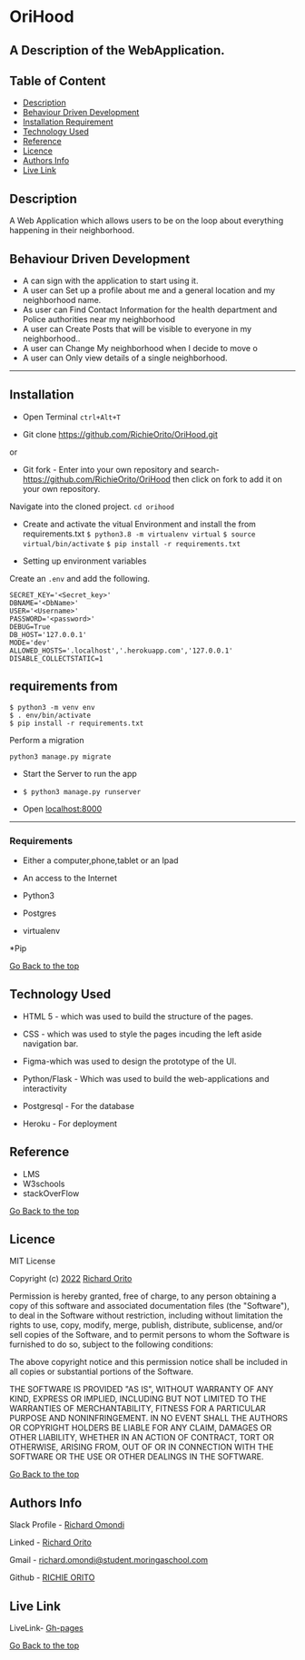 # OriHood

## A Description of the WebApplication.

## Table of Content

+ [Description](#description)
+ [Behaviour Driven Development](#behaviour-driven-development)
+ [Installation Requirement](#Installation)
+ [Technology Used](#technology-used)
+ [Reference](#reference)
+ [Licence](#licence)
+ [Authors Info](#authors-info)
+ [Live Link](#live-link)

## Description

<p>A Web Application which allows users to be on the loop about everything happening in their neighborhood.</p>

## Behaviour Driven Development

<p>

* A can sign with the application to start using it.
* A user can Set up a profile about me and a general location and my neighborhood name.
* As user can Find Contact Information for the health department and Police authorities near my neighborhood
* A user can Create Posts that will be visible to everyone in my neighborhood..
* A user can Change My neighborhood when I decide to move o
* A user can Only view details of a single neighborhood.


</p>

***
## Installation

* Open Terminal `ctrl+Alt+T`

* Git clone https://github.com/RichieOrito/OriHood.git

or

* Git fork - Enter into your own repository and search-https://github.com/RichieOrito/OriHood then click on fork to add
it on your own repository.

 Navigate into the cloned project. 
`cd orihood`


* Create and activate the vitual Environment and install the from requirements.txt
`$ python3.8 -m virtualenv virtual`
`$ source virtual/bin/activate`
`$ pip install -r requirements.txt`

* Setting up environment variables

Create an `.env` and add the following.
```
SECRET_KEY='<Secret_key>'
DBNAME='<DbName>'
USER='<Username>'
PASSWORD='<password>'
DEBUG=True
DB_HOST='127.0.0.1'
MODE='dev'
ALLOWED_HOSTS='.localhost','.herokuapp.com','127.0.0.1'
DISABLE_COLLECTSTATIC=1

```

requirements from 
---
```
$ python3 -m venv env
$ . env/bin/activate
$ pip install -r requirements.txt

```
Perform a migration
```
python3 manage.py migrate

```


* Start the Server to run the app
* `$ python3 manage.py runserver`

* Open [localhost:8000](#)
***


### Requirements

* Either a computer,phone,tablet or an Ipad

* An access to the Internet

* Python3

* Postgres

* virtualenv

*Pip

[Go Back to the top](#OriHood)

## Technology Used

* HTML 5 - which was used to build the structure of the pages.

* CSS - which was used to style the pages incuding the left aside navigation bar.

* Figma-which was used to design the prototype of the UI.

* Python/Flask - Which was used to build the web-applications and interactivity

* Postgresql - For the database

* Heroku - For deployment

## Reference

* LMS
* W3schools
* stackOverFlow

[Go Back to the top](#OriHood)

## Licence

MIT License

Copyright (c) [2022](#licence) [Richard Orito](#licence)

Permission is hereby granted, free of charge, to any person obtaining a copy
of this software and associated documentation files (the "Software"), to deal
in the Software without restriction, including without limitation the rights
to use, copy, modify, merge, publish, distribute, sublicense, and/or sell
copies of the Software, and to permit persons to whom the Software is
furnished to do so, subject to the following conditions:

The above copyright notice and this permission notice shall be included in all
copies or substantial portions of the Software.

THE SOFTWARE IS PROVIDED "AS IS", WITHOUT WARRANTY OF ANY KIND, EXPRESS OR
IMPLIED, INCLUDING BUT NOT LIMITED TO THE WARRANTIES OF MERCHANTABILITY,
FITNESS FOR A PARTICULAR PURPOSE AND NONINFRINGEMENT. IN NO EVENT SHALL THE
AUTHORS OR COPYRIGHT HOLDERS BE LIABLE FOR ANY CLAIM, DAMAGES OR OTHER
LIABILITY, WHETHER IN AN ACTION OF CONTRACT, TORT OR OTHERWISE, ARISING FROM,
OUT OF OR IN CONNECTION WITH THE SOFTWARE OR THE USE OR OTHER DEALINGS IN THE
SOFTWARE.

[Go Back to the top](#OriHood)

## Authors Info

Slack Profile - [Richard Omondi](https://app.slack.com/client/T0101L740P4/C010GLANY3A/user_profile/U02EZFHEJUA)

Linked - [Richard Orito](https://www.linkedin.com/in/richie-orito/)

Gmail - [richard.omondi@student.moringaschool.com]()

Github - [RICHIE ORITO](https://github.com/RichieOrito)

## Live Link

LiveLink- [Gh-pages](https://orihood.herokuapp.com/)

[Go Back to the top](#OriHood)